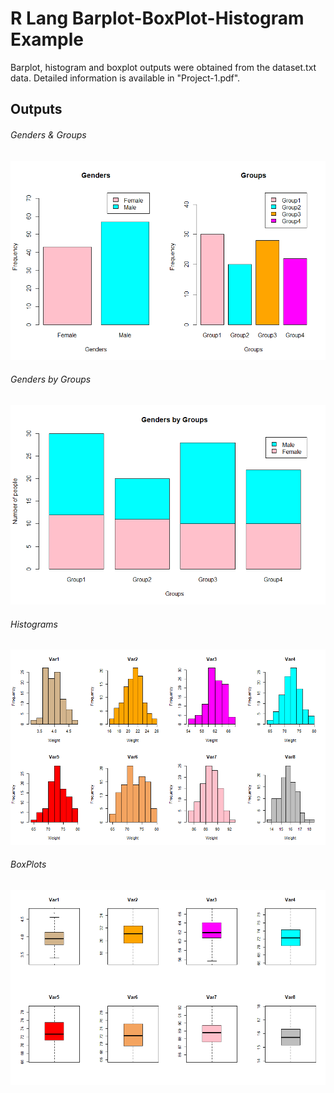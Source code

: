 # **R Lang Barplot-BoxPlot-Histogram Example**

<p>Barplot, histogram and boxplot outputs were obtained from the dataset.txt data. Detailed information is available in "Project-1.pdf".</p>

## Outputs

###### Genders & Groups
![Genders&Groups](/Barplots.png) 
<br>
###### Genders by Groups
![GendersByGroups](/Barplots2.png) 
<br>
###### Histograms
![Histograms](/Histogram.png) 
<br>
###### BoxPlots
![BoxPlots](/BoxPlot.png) 
